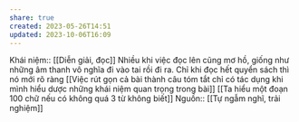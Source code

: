 ```yaml
---
share: true
created: 2023-05-26T14:51
updated: 2023-10-06T16:09
---
```

Khái niệm:: [[Diễn giải, đọc]]
Nhiều khi việc đọc lên cũng mơ hồ, giống như những âm thanh vô nghĩa đi vào tai rồi đi ra. Chỉ khi đọc hết quyển sách thì nó mới rõ ràng
[[Việc rút gọn cả bài thành câu tóm tắt chỉ có tác dụng khi mình hiểu dược những khái niệm quan trọng trong bài]] 
[[Ta hiểu một đoạn 100 chữ nếu có không quá 3 từ không biết]]
Nguồn:: [[Tự ngẫm nghĩ, trải nghiệm]]
